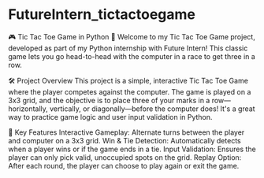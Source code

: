 # FutureIntern_tictactoegame

🎮 Tic Tac Toe Game in Python 🐍
Welcome to my Tic Tac Toe Game project, developed as part of my Python internship with Future Intern! This classic game lets you go head-to-head with the computer in a race to get three in a row.

🛠️ Project Overview
This project is a simple, interactive Tic Tac Toe Game where the player competes against the computer. The game is played on a 3x3 grid, and the objective is to place three of your marks in a row—horizontally, vertically, or diagonally—before the computer does! It's a great way to practice game logic and user input validation in Python.

🚀 Key Features
Interactive Gameplay: Alternate turns between the player and computer on a 3x3 grid.
Win & Tie Detection: Automatically detects when a player wins or if the game ends in a tie.
Input Validation: Ensures the player can only pick valid, unoccupied spots on the grid.
Replay Option: After each round, the player can choose to play again or exit the game.
